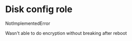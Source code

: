# Disk config role

NotImplementedError

Wasn't able to do encryption without breaking after reboot
